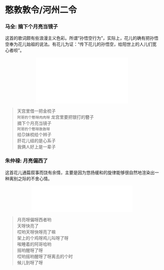 # 憨敦敦令/河州二令  
### 马全: 摘下个月亮当镜子  
这首的歌词颇有些浪漫主义色彩。所谓“孙悟空行为”，实际上，花儿的确有把孙悟空奉为花儿始祖的说法。有花儿为证：“传下花儿的孙悟空，给阳世上的人儿们宽心者呗”。  
<center>  
<iframe src="//player.bilibili.com/player.html?aid=45766739&bvid=BV1ob411v7Tz&cid=80201645&page=1" scrolling="no" border="0" frameborder="no" framespacing="0" allowfullscreen="true"> </iframe>  
</center>  

> 天宫里借一把金梳子  
> `阿哥的个憨呀肉肉呀`
> 龙宫里要把银打的簪子  
> 摘下个月亮当镜子  
> `阿哥的个憨呀敦敦呀`  
> 给尕妹梳给个辫子  
> 肝花儿结的是心系子  
> 我俩人好上是一辈子  

### 朱仲禄: 月亮偏西了  
这首花儿通篇叙事而饶有余情，主要是因为悠扬缓和的旋律能够很自然地渲染出一种离别之际的不舍心情。  
<center>  
<iframe frameborder="no" border="0" marginwidth="0" marginheight="0" width="330" height="86" src="//music.163.com/outchain/player?type=2&id=195732&auto=1&height=66"></iframe>  
</center>  

> 月亮呀偏呀西者哟  
> 天呀快亮了  
> 哎哟天呀快呀亮了嘛  
> 架上的个鸡呀鸡儿叫呀了呀  
> 唉睡着的阿哥哈哟  
> 摇哟醒呀了呀  
> 哎哟摇哟醒呀了呀离去的个时  
> 候儿到呀了呀  